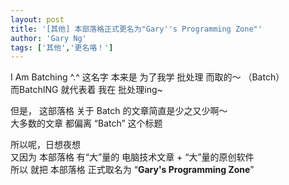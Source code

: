 ```yaml
---
layout: post
title: '[其他] 本部落格正式更名为"Gary''s Programming Zone"'
author: 'Gary Ng'
tags: ['其他','更名咯！']
---
```


I Am Batching ^.^ 这名字 本来是 为了我学 批处理 而取的～ （Batch）  
而BatchING 就代表着 我在 批处理ing~  
  
但是， 这部落格 关于 Batch 的文章简直是少之又少啊～  
大多数的文章 都偏离 “Batch” 这个标题  
  
所以呢，日想夜想  
又因为 本部落格 有“大”量的 电脑技术文章 + “大”量的原创软件  
所以 就把 本部落格 正式取名为 “**Gary's Programming Zone**”
